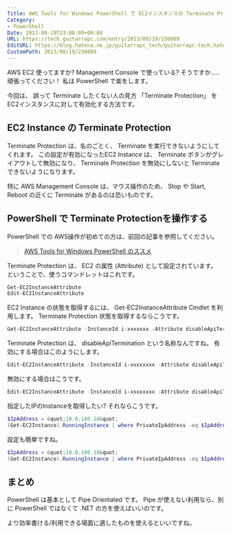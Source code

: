 ```yaml
---
Title: AWS Tools for Windows PowerShell で EC2インスタンスの Terminate Protection を操作する
Category:
- PowerShell
Date: 2013-08-19T23:08:09+09:00
URL: https://tech.guitarrapc.com/entry/2013/08/19/230809
EditURL: https://blog.hatena.ne.jp/guitarrapc_tech/guitarrapc-tech.hatenablog.com/atom/entry/11696248318757675878
CustomPath: 2013/08/19/230809
---
```


AWS EC2 使ってますか?
Management Console で使っている? そうですか..... 頑張ってください！
私は PowerShell で楽をします。

今回は、 誤って Terminate したくない人の見方 「Terminate Protection」 を EC2インスタンスに対して有効化する方法です。



## EC2 Instance の Terminate Protection
Terminate Protection は、名のごとく、 Terminate を実行できないようにしてくれます。
この設定が有効になったEC2 Instance は、 Terminate ボタンがグレイアウトして無効になり、 Terminate Protection を無効にしないと Terminate できないようになります。

特に AWS Management Console は、マウス操作のため、 Stop や Start, Reboot の近くに Terminate があるのは恐いものです。

## PowerShell で Terminate Protectionを操作する
PowerShell での AWS操作が初めての方は、前回の記事を参照してください。

<blockquote><a href="http://guitarrapc.wordpress.com/2013/07/20/aws-tools-for-windows-powershell-%e3%81%ae%e3%82%b9%e3%82%b9%e3%83%a1/" target="_blank">AWS Tools for Windows PowerShell のススメ</a></blockquote>

Terminate Protection は、 EC2 の属性 (Attribute) として設定されています。
ということで、使うコマンドレットはこれです。
```ps1
Get-EC2InstanceAttribute
Edit-EC2InstanceAttribute
```


EC2 Instance の状態を取得するには、 Get-EC2InstanceAttribute Cmdlet を利用します。
Terminate Protection 状態を取得するならこうです。
```ps1
Get-EC2InstanceAttribute -InstanceId i-xxxxxxx -Attribute disableApiTermination
```


Terminate Protection は、 disableApiTermination という名称なんですね。
有効にする場合はこのようにします。
```ps1
Edit-EC2InstanceAttribute -InstanceId i-xxxxxxxx -Attribute disableApiTermination -Value $true
```


無効にする場合はこうです。
```ps1
Edit-EC2InstanceAttribute -InstanceId i-xxxxxxxx -Attribute disableApiTermination -Value $false
```


指定したIPのInstanceを取得したい? それならこうです。
```ps1
$IpAddress = &quot;10.0.100.10&quot;
(Get-EC2Instance).RunningInstance | where PrivateIpAddress -eq $IpAddress | Get-EC2InstanceAttribute -Attribute disableApiTermination
```


設定も簡単ですね。
```ps1
$IpAddress = &quot;10.0.100.10&quot;
(Get-EC2Instance).RunningInstance | where PrivateIpAddress -eq $IpAddress | Edit-EC2InstanceAttribute -Attribute disableApiTermination -Value $false
```


## まとめ
PowerShell は基本として Pipe Orientated です。
Pipe が使えない利用なら、別に PowerShell ではなくて .NET の方を使えばいいのです。

より効率書ける/利用できる場面に適したものを使えるといいですね。
